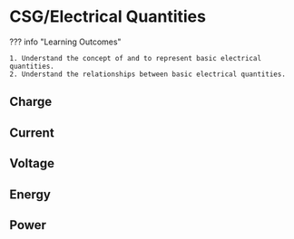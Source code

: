 # CSG/Electrical Quantities

??? info "Learning Outcomes"

    1. Understand the concept of and to represent basic electrical quantities. 
    2. Understand the relationships between basic electrical quantities.

## Charge

## Current

## Voltage

## Energy

## Power
